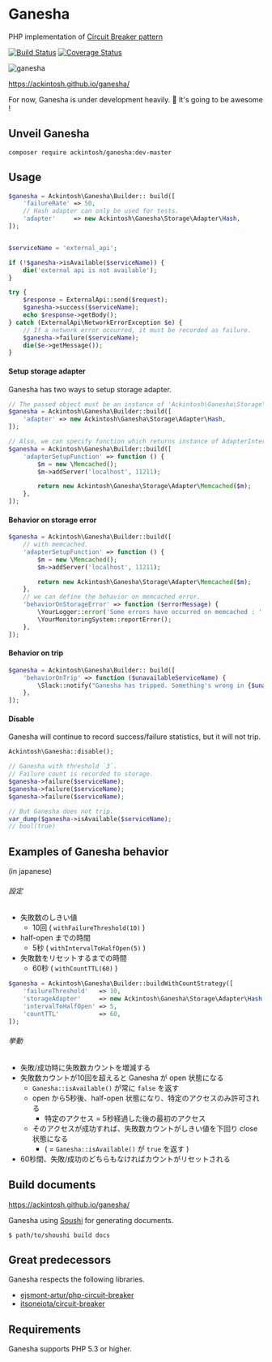 # Ganesha

PHP implementation of [Circuit Breaker pattern](http://martinfowler.com/bliki/CircuitBreaker.html)

[![Build Status](https://travis-ci.org/ackintosh/ganesha.svg?branch=master)](https://travis-ci.org/ackintosh/ganesha) [![Coverage Status](https://coveralls.io/repos/github/ackintosh/ganesha/badge.svg?branch=master)](https://coveralls.io/github/ackintosh/ganesha?branch=master)

![ganesha](https://dl.dropboxusercontent.com/u/22083548/ganesha.png)

https://ackintosh.github.io/ganesha/

For now, Ganesha is under development heavily. :muscle:
It's going to be awesome !

## Unveil Ganesha

```
composer require ackintosh/ganesha:dev-master
```

## Usage

```php
$ganesha = Ackintosh\Ganesha\Builder:: build([
    'failureRate' => 50,
    // Hash adapter can only be used for tests.
    'adapter'     => new Ackintosh\Ganesha\Storage\Adapter\Hash,
]);


$serviceName = 'external_api';

if (!$ganesha->isAvailable($serviceName)) {
    die('external api is not available');
}

try {
    $response = ExternalApi::send($request);
    $ganesha->success($serviceName);
    echo $response->getBody();
} catch (ExternalApi\NetworkErrorException $e) {
    // If a network error occurred, it must be recorded as failure.
    $ganesha->failure($serviceName);
    die($e->getMessage());
}
```

#### Setup storage adapter

Ganesha has two ways to setup storage adapter.


```php
// The passed object must be an instance of 'Ackintosh\Ganesha\Storage\AdapterInterface'.
$ganesha = Ackintosh\Ganesha\Builder::build([
    'adapter' => new Ackintosh\Ganesha\Storage\Adapter\Hash,
]);

// Also, we can specify function which returns instance of AdapterInterface.
$ganesha = Ackintosh\Ganesha\Builder::build([
    'adapterSetupFunction' => function () {
        $m = new \Memcached();
        $m->addServer('localhost', 11211);

        return new Ackintosh\Ganesha\Storage\Adapter\Memcached($m);
    },
]);

```

#### Behavior on storage error

```php
$ganesha = Ackintosh\Ganesha\Builder::build([
    // with memcached.
    'adapterSetupFunction' => function () {
        $m = new \Memcached();
        $m->addServer('localhost', 11211);

        return new Ackintosh\Ganesha\Storage\Adapter\Memcached($m);
    },
    // we can define the behavior on memcached error.
    'behaviorOnStorageError' => function ($errorMessage) {
        \YourLogger::error('Some errors have occurred on memcached : ' . $errorMessage);
        \YourMonitoringSystem::reportError();
    },
]);
```

#### Behavior on trip

```php
$ganesha = Ackintosh\Ganesha\Builder:: build([
    'behaviorOnTrip' => function ($unavailableServiceName) {
        \Slack::notify("Ganesha has tripped. Something's wrong in {$unavailableServiceName} !");
    },
]);
```

#### Disable

Ganesha will continue to record success/failure statistics, but it will not trip.

```php
Ackintosh\Ganesha::disable();

// Ganesha with threshold `3`.
// Failure count is recorded to storage.
$ganesha->failure($serviceName);
$ganesha->failure($serviceName);
$ganesha->failure($serviceName);

// But Ganesha does not trip.
var_dump($ganesha->isAvailable($serviceName);
// bool(true)
```

## Examples of Ganesha behavior

(in japanese)


###### 設定

- 失敗数のしきい値
	- 10回 ( `withFailureThreshold(10)` )
- half-open までの時間
	- 5秒 ( `withIntervalToHalfOpen(5)` )
- 失敗数をリセットするまでの時間
	- 60秒 ( `withCountTTL(60)` )

```php
$ganesha = Ackintosh\Ganesha\Builder::buildWithCountStrategy([
    'failureThreshold'   => 10,
    'storageAdapter'     => new Ackintosh\Ganesha\Storage\Adapter\Hash,
    'intervalToHalfOpen' => 5,
    'countTTL'           => 60,
]);
```

###### 挙動

- 失敗/成功時に失敗数カウントを増減する
- 失敗数カウントが10回を超えると Ganesha が open 状態になる
	- `Ganesha::isAvailable()` が常に `false` を返す
	- open から5秒後、half-open 状態になり、特定のアクセスのみ許可される
		- 特定のアクセス = 5秒経過した後の最初のアクセス
	- そのアクセスが成功すれば、失敗数カウントがしきい値を下回り close 状態になる
		- ( = `Ganesha::isAvailable()` が `true` を返す )
- 60秒間、失敗/成功のどちらもなければカウントがリセットされる

## Build documents

https://ackintosh.github.io/ganesha/

Ganesha using [Soushi](https://github.com/kentaro/soushi) for generating documents.

```
$ path/to/shoushi build docs
```

## Great predecessors

Ganesha respects the following libraries.

- [ejsmont-artur/php-circuit-breaker](https://github.com/ejsmont-artur/php-circuit-breaker)
- [itsoneiota/circuit-breaker](https://github.com/itsoneiota/circuit-breaker)

## Requirements

Ganesha supports PHP 5.3 or higher.